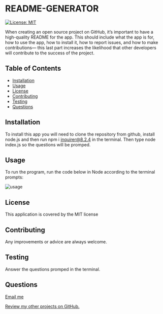 # README-GENERATOR
[![License: MIT](https://img.shields.io/badge/License-MIT-yellow.svg)](https://opensource.org/licenses/MIT)

When creating an open source project on GitHub, it’s important to have a high-quality README for the app. This should include what the app is for, how to use the app, how to install it, how to report issues, and how to make contributions&mdash; this last part increases the likelihood that other developers will contribute to the success of the project. 

## Table of Contents
  * [Installation](#installation)
  * [Usage](#usage)
  * [License](#license)
  * [Contributing](#contributing)
  * [Testing](#testing)
  * [Questions](#questions)



## Installation

To install this app you will need to clone the repository from github, install node.js and then run npm i inquirer@8.2.4 in the terminal. Then type node index.js so the questions will be promped.



## Usage

To run the program, run the code below in Node according to the terminal prompts:

<!-- <img src="./assets/README.GIF" widht=400 height=400> -->
![usage](./assets/README.gif)




## License

This application is covered by the MIT license




## Contributing

Any improvements or advice are always welcome.




## Testing

Answer the questions promped in the terminal.



## Questions

[Email me](mailto:rs.miranda93@gmail.com)

[Review my other projects on GitHub.](https://www.github.com/renansm93)
